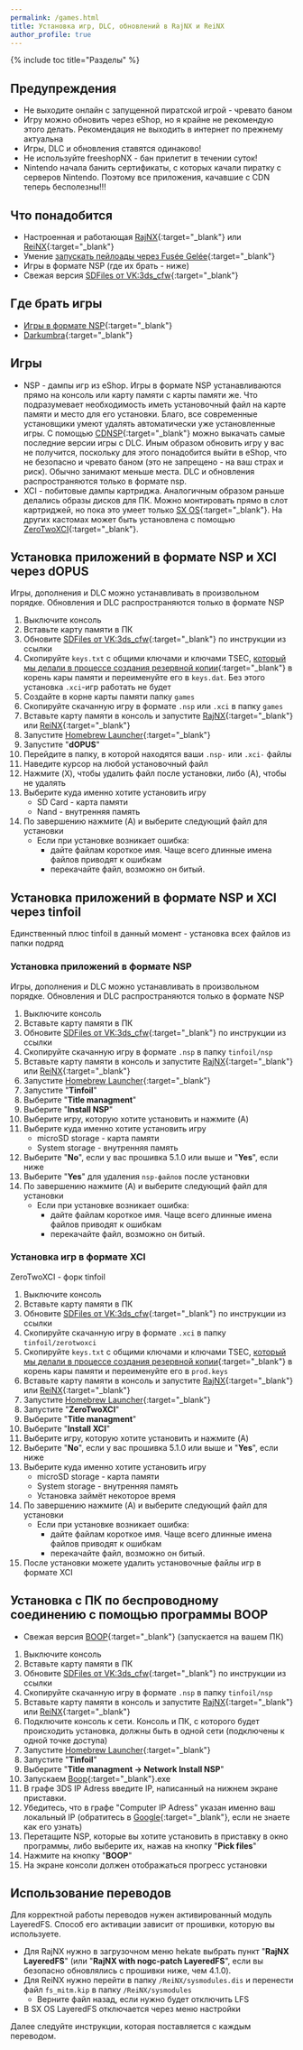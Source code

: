 ```yaml
---
permalink: /games.html
title: Установка игр, DLC, обновлений в RajNX и ReiNX
author_profile: true
---
```

{% include toc title="Разделы" %}

## Предупреждения

* Не выходите онлайн с запущенной пиратской игрой - чревато баном 
* Игру можно обновить через eShop, но я крайне не рекомендую этого делать. Рекомендация не выходить в интернет по прежнему актуальна
* Игры, DLC и обновления ставятся одинаково!
* Не используйте freeshopNX - бан прилетит в течении суток!
* Nintendo начала банить сертификаты, с которых качали пиратку с серверов Nintendo. Поэтому все приложения, качавшие с CDN теперь бесполезны!!!

## Что понадобится

* Настроенная и работающая [RajNX](rajnx){:target="_blank"} или [ReiNX](reinx){:target="_blank"}
* Умение [запускать пейлоады через Fusée Gelée](fusee-gelee){:target="_blank"}
* Игры в формате NSP (где их брать - ниже)
* Свежая версия [SDFiles от VK:3ds_cfw](https://github.com/rashevskyv/switch/releases/latest){:target="_blank"}
	
## Где брать игры

* [Игры в формате NSP](https://www.reddit.com/r/switchroms/comments/8xjo94/multihost_eshop_dlc_download_index/){:target="_blank"}
* [Darkumbra](https://darkumbra.net/forums/forum/195-switch-games/){:target="_blank"}

## Игры 

* NSP - дампы игр из eShop. Игры в формате NSP устанавливаются прямо на консоль или карту памяти с карты памяти же. Что подразумевает необходимость иметь установочный файл на карте памяти и место для его установки. Благо, все современные установщики умеют удалять автоматически уже установленные игры.
С помощью [CDNSP](download-nsp){:target="_blank"} можно выкачать самые последние версии игры с DLC. Иным образом обновить игру у вас не получится, поскольку для этого понадобится выйти в eShop, что не безопасно и чревато баном (это не запрещено - на ваш страх и риск). Обычно занимают меньше места. DLC и обновления распространяются только в формате nsp.
* XCI - побитовые дампы картриджа. Аналогичным образом раньше делались образы дисков для ПК. Можно монтировать прямо в слот картриджей, но пока это умеет только [SX OS](sxos){:target="_blank"}. На других кастомах может быть установлена с помощью [ZeroTwoXCI](https://vk.com/@3ds_cfw-ustanovka-xci-bez-neobhodimosti-predvaritelnoi-konvertacii-v){:target="_blank"}. 

## Установка приложений в формате NSP и XCI через dOPUS

Игры, дополнения и DLC можно устанавливать в произвольном порядке. Обновления и DLC распространяются только в формате NSP

1. Выключите консоль
1. Вставьте карту памяти в ПК
1. Обновите [SDFiles от VK:3ds_cfw](https://github.com/rashevskyv/switch/releases/latest){:target="_blank"} по инструкции из ссылки
1. Скопируйте `keys.txt` с общими ключами и ключами TSEC, [который мы делали в процессе создания резервной копии](backup-nand#дампим-tsec-и-общие-ключи-консоли){:target="_blank"} в корень кары памяти и переименуйте его в `keys.dat`. Без этого установка `.xci`-игр работать не будет
1. Создайте в корне карты памяти папку `games`
1. Скопируйте скачанную игру в формате `.nsp` или `.xci` в папку `games` 
1. Вставьте карту памяти в консоль и запустите [RajNX](rajnx){:target="_blank"} или [ReiNX](reinx){:target="_blank"}
1. Запустите [Homebrew Launcher](launch-hbl){:target="_blank"}
1. Запустите "**dOPUS**"
1. Перейдите в папку, в которой находятся ваши `.nsp-` или `.xci-` файлы
1. Наведите курсор на любой установочный файл
1. Нажмите (X), чтобы удалить файл после установки, либо (A), чтобы не удалять
1. Выберите куда именно хотите установить игру
	* SD Card - карта памяти 
	* Nand - внутренняя память
1. По завершению нажмите (A) и выберите следующий файл для установки
	* Если при установке возникает ошибка:
		* дайте файлам короткое имя. Чаще всего длинные имена файлов приводят к ошибкам
		* перекачайте файл, возможно он битый. 
		
## Установка приложений в формате NSP и XCI через tinfoil

Единственный плюс tinfoil в данный момент - установка всех файлов из папки подряд
		
### Установка приложений в формате NSP 

Игры, дополнения и DLC можно устанавливать в произвольном порядке. Обновления и DLC распространяются только в формате NSP

1. Выключите консоль
1. Вставьте карту памяти в ПК
1. Обновите [SDFiles от VK:3ds_cfw](https://github.com/rashevskyv/switch/releases/latest){:target="_blank"} по инструкции из ссылки
1. Скопируйте скачанную игру в формате `.nsp` в папку `tinfoil/nsp` 
1. Вставьте карту памяти в консоль и запустите [RajNX](rajnx){:target="_blank"} или [ReiNX](reinx){:target="_blank"}
1. Запустите [Homebrew Launcher](launch-hbl){:target="_blank"}
1. Запустите "**Tinfoil**"
1. Выберите "**Title managment**"
1. Выберите "**Install NSP**"
1. Выберите игру, которую хотите установить и нажмите (A)
1. Выберите куда именно хотите установить игру
	* microSD storage - карта памяти 
	* System storage - внутренняя память
1. Выберите "**No**", если у вас прошивка 5.1.0 или выше и "**Yes**", если ниже
1. Выберите "**Yes**" для удаления `nsp-файлов` после установки
1. По завершению нажмите (A) и выберите следующий файл для установки
	* Если при установке возникает ошибка:
		* дайте файлам короткое имя. Чаще всего длинные имена файлов приводят к ошибкам
		* перекачайте файл, возможно он битый. 
		
### Установка игр в формате XCI 

ZeroTwoXCI - форк tinfoil

1. Выключите консоль
1. Вставьте карту памяти в ПК
1. Обновите [SDFiles от VK:3ds_cfw](https://github.com/rashevskyv/switch/releases/latest){:target="_blank"} по инструкции из ссылки
1. Скопируйте скачанную игру в формате `.xci` в папку `tinfoil/zerotwoxci` 
1. Скопируйте `keys.txt` с общими ключами и ключами TSEC, [который мы делали в процессе создания резервной копии](backup-nand#дампим-tsec-и-общие-ключи-консоли){:target="_blank"} в корень кары памяти и переименуйте его в `prod.keys`
1. Вставьте карту памяти в консоль и запустите [RajNX](rajnx){:target="_blank"} или [ReiNX](reinx){:target="_blank"}
1. Запустите [Homebrew Launcher](launch-hbl){:target="_blank"}
1. Запустите "**ZeroTwoXCI**"
1. Выберите "**Title managment**"
1. Выберите "**Install XCI**"
1. Выберите игру, которую хотите установить и нажмите (A)
1. Выберите "**No**", если у вас прошивка 5.1.0 или выше и "**Yes**", если ниже
1. Выберите куда именно хотите установить игру
	* microSD storage - карта памяти 
	* System storage - внутренняя память
	* Установка займёт некоторое время
1. По завершению нажмите (A) и выберите следующий файл для установки
	* Если при установке возникает ошибка:
		* дайте файлам короткое имя. Чаще всего длинные имена файлов приводят к ошибкам
		* перекачайте файл, возможно он битый. 
1. После установки можете удалить установочные файлы игр в формате XCI	

## Установка с ПК по беспроводному соединению с помощью программы BOOP

* Свежая версия [BOOP](https://github.com/miltoncandelero/Boop/releases/latest){:target="_blank"} (запускается на вашем ПК)

1. Выключите консоль
1. Вставьте карту памяти в ПК
1. Обновите [SDFiles от VK:3ds_cfw](https://github.com/rashevskyv/switch/releases/latest){:target="_blank"} по инструкции из ссылки
1. Скопируйте скачанную игру в формате `.nsp` в папку `tinfoil/nsp` 
1. Вставьте карту памяти в консоль и запустите [RajNX](rajnx){:target="_blank"} или [ReiNX](reinx){:target="_blank"}
1. Подключите консоль к сети. Консоль и ПК, с которого будет происходить установка, должны быть в одной сети (подключены к одной точке доступа)
1. Запустите [Homebrew Launcher](launch-hbl){:target="_blank"}
1. Запустите "**Tinfoil**"
1. Выберите "**Title managment -> Network Install NSP**"
1. Запускаем [Boop](https://github.com/miltoncandelero/Boop/releases/latest){:target="_blank"}.exe
1. В графе 3DS IP Adress введите IP, написанный на нижнем экране приставки. 
1. Убедитесь, что в графе "Computer IP Adress" указан именно ваш локальный IP (обратитесь в [Google](http://bfy.tw/D0PN){:target="_blank"}, если не знаете как его узнать)
1. Перетащите NSP, которые вы хотите установить в приставку в окно программы, либо выберите их, нажав на кнопку "**Pick files**"
1. Нажмите на кнопку "**BOOP**"
1. На экране консоли должен отображаться прогресс установки
	
## Использование переводов 

Для корректной работы переводов нужен активированный модуль LayeredFS. Способ его активации зависит от прошивки, которую вы используете. 
* Для RajNX нужно в загрузочном меню hekate выбрать пункт "**RajNX LayeredFS**" (или "**RajNX with nogc-patch LayeredFS**", если вы безопасно обновлялись с прошивки ниже, чем 4.1.0). 
* Для ReiNX нужно перейти в папку `/ReiNX/sysmodules.dis` и перенести файл `fs_mitm.kip` в папку `/ReiNX/sysmodules`
	* Верните файл назад, если нужно будет отключить LFS
* В SX OS LayeredFS отключается через меню настройки

Далее следуйте инструкции, которая поставляется с каждым переводом.

